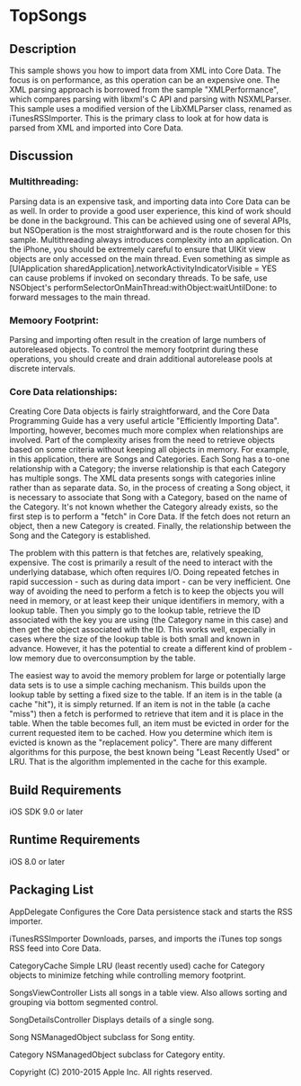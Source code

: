 # TopSongs

## Description

This sample shows you how to import data from XML into Core Data. The focus is on performance, as this operation can be an expensive one. The XML parsing approach is borrowed from the sample "XMLPerformance", which compares parsing with libxml's C API and parsing with NSXMLParser. This sample uses a modified version of the LibXMLParser class, renamed as iTunesRSSImporter. This is the primary class to look at for how data is parsed from XML and imported into Core Data.


## Discussion

### Multithreading:
Parsing data is an expensive task, and importing data into Core Data can be as well. In order to provide a good user experience, this kind of work should be done in the background. This can be achieved using one of several APIs, but NSOperation is the most straightforward and is the route chosen for this sample. Multithreading always introduces complexity into an application. On the iPhone, you should be extremely careful to ensure that UIKit view objects are only accessed on the main thread. Even something as simple as [UIApplication sharedApplication].networkActivityIndicatorVisible = YES can cause problems if invoked on secondary threads. To be safe, use NSObject's performSelectorOnMainThread:withObject:waitUntilDone: to forward messages to the main thread.

### Memoory Footprint:
Parsing and importing often result in the creation of large numbers of autoreleased objects. To control the memory footprint during these operations, you should create and drain additional autorelease pools at discrete intervals. 

### Core Data relationships:
Creating Core Data objects is fairly straightforward, and the Core Data Programming Guide has a very useful article "Efficiently Importing Data". Importing, however, becomes much more complex when relationships are involved. Part of the complexity arises from the need to retrieve objects based on some criteria without keeping all objects in memory. For example, in this application, there are Songs and Categories. Each Song has a to-one relationship with a Category; the inverse relationship is that each Category has multiple songs. The XML data presents songs with categories inline rather than as separate data. So, in the process of creating a Song object, it is necessary to associate that Song with a Category, based on the name of the Category. It's not known whether the Category already exists, so the first step is to perform a "fetch" in Core Data. If the fetch does not return an object, then a new Category is created. Finally, the relationship between the Song and the Category is established.

The problem with this pattern is that fetches are, relatively speaking, expensive. The cost is primarily a result of the need to interact with the underlying database, which often requires I/O. Doing repeated fetches in rapid succession - such as during data import - can be very inefficient. One way of avoiding the need to perform a fetch is to keep the objects you will need in memory, or at least keep their unique identifiers in memory, with a lookup table. Then you simply go to the lookup table, retrieve the ID associated with the key you are using (the Category name in this case) and then get the object associated with the ID. This works well, expecially in cases where the size of the lookup table is both small and known in advance. However, it has the potential to create a different kind of problem - low memory due to overconsumption by the table. 

The easiest way to avoid the memory problem for large or potentially large data sets is to use a simple caching mechanism. This builds upon the lookup table by setting a fixed size to the table. If an item is in the table (a cache "hit"), it is simply returned. If an item is not in the table (a cache "miss") then a fetch is performed to retrieve that item and it is place in the table. When the table becomes full, an item must be evicted in order for the current requested item to be cached. How you determine which item is evicted is known as the "replacement policy". There are many different algorithms for this purpose, the best known being "Least Recently Used" or LRU. That is the algorithm implemented in the cache for this example.


## Build Requirements

iOS SDK 9.0 or later


## Runtime Requirements

iOS 8.0 or later


## Packaging List

AppDelegate
Configures the Core Data persistence stack and starts the RSS importer.

iTunesRSSImporter
Downloads, parses, and imports the iTunes top songs RSS feed into Core Data.

CategoryCache
Simple LRU (least recently used) cache for Category objects to minimize fetching while controlling memory footprint.

SongsViewController
Lists all songs in a table view. Also allows sorting and grouping via bottom segmented control.

SongDetailsController
Displays details of a single song.

Song
NSManagedObject subclass for Song entity.

Category
NSManagedObject subclass for Category entity.


Copyright (C) 2010-2015 Apple Inc. All rights reserved.
